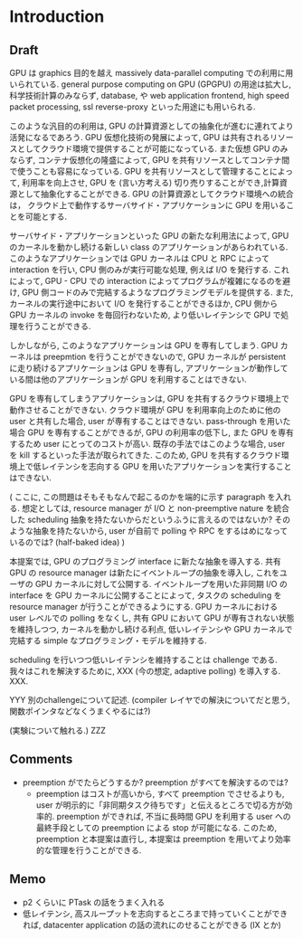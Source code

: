 # Introduction

## Draft

GPU は graphics 目的を越え massively data-parallel computing での利用に用いられている.
general purpose computing on GPU (GPGPU) の用途は拡大し,
科学技術計算のみならず, database, や web application frontend,
high speed packet processing, ssl reverse-proxy といった用途にも用いられる.

このような汎目的の利用は, GPU の計算資源としての抽象化が進むに連れてより活発になるであろう.
GPU 仮想化技術の発展によって, GPU は共有されるリソースとしてクラウド環境で提供することが可能になっている.
また仮想 GPU のみならず, コンテナ仮想化の隆盛によって,
GPU を共有リソースとしてコンテナ間で使うことも容易になっている.
GPU を共有リソースとして管理することによって, 利用率を向上させ,
GPU を (言い方考える) 切り売りすることができ,計算資源として抽象化することができる.
GPU の計算資源としてクラウド環境への統合は，
クラウド上で動作するサーバサイド・アプリケーションに GPU を用いることを可能とする.

サーバサイド・アプリケーションといった GPU の新たな利用法によって,
GPU のカーネルを動かし続ける新しい class のアプリケーションがあらわれている.
このようなアプリケーションでは GPU カーネルは CPU と RPC によって interaction を行い,
CPU 側のみが実行可能な処理, 例えば I/O を発行する.
これによって, GPU - CPU での interaction によってプログラムが複雑になるのを避け,
GPU 側コードのみで完結するようなプログラミングモデルを提供する.
また, カーネルの実行途中において I/O を発行することができるほか,
CPU 側から GPU カーネルの invoke を毎回行わないため,
より低いレイテンシで GPU で処理を行うことができる.

しかしながら, このようなアプリケーションは GPU を専有してしまう.
GPU カーネルは preepmtion を行うことができないので,
GPU カーネルが persistent に走り続けるアプリケーションは GPU を専有し,
アプリケーションが動作している間は他のアプリケーションが GPU を利用することはできない.

GPU を専有してしまうアプリケーションは, GPU を共有するクラウド環境上で動作させることができない.
クラウド環境が GPU を利用率向上のために他の user と共有した場合, user が専有することはできない.
pass-through を用いた場合 GPU を専有することができるが, GPU の利用率の低下し,
また GPU を専有するため user にとってのコストが高い.
既存の手法ではこのような場合, user を kill するといった手法が取られてきた.
このため, GPU を共有するクラウド環境上で低レイテンシを志向する GPU を用いたアプリケーションを実行することはできない.

(
    ここに, この問題はそもそもなんで起こるのかを端的に示す paragraph を入れる.
    想定としては, resource manager が I/O と non-preemptive nature を統合した
    scheduling 抽象を持たないからだというふうに言えるのではないか?
    そのような抽象を持たないから, user が自前で polling や RPC をするはめになっているのでは?
    (half-baked idea)
)

本提案では, GPU のプログラミング interface に新たな抽象を導入する.
共有 GPU の resource manager は新たにイベントループの抽象を導入し,
これをユーザの GPU カーネルに対して公開する.
イベントループを用いた非同期 I/O の interface を GPU カーネルに公開することによって,
タスクの scheduling を resource manager が行うことができるようにする.
GPU カーネルにおける user レベルでの polling をなくし,
共有 GPU において GPU が専有されない状態を維持しつつ,
カーネルを動かし続ける利点,
低いレイテンシや GPU カーネルで完結する simple なプログラミング・モデルを維持する.

scheduling を行いつつ低いレイテンシを維持することは challenge である.
我々はこれを解決するために, XXX (今の想定, adaptive polling) を導入する.
XXX.

YYY 別のchallengeについて記述.
(compiler レイヤでの解決についてだと思う, 関数ポインタなどなくうまくやるには?)

(実験について触れる.)
ZZZ

## Comments

+ preemption がでたらどうするか? preemption がすべてを解決するのでは?
    + preemption はコストが高いから, すべて preemption でさせるよりも, user が明示的に「非同期タスク待ちです」と伝えるところで切る方が効率的. preemption ができれば, 不当に長時間 GPU を利用する user への最終手段としての preemption による stop が可能になる. このため, preemption と本提案は直行し, 本提案は preemption を用いてより効率的な管理を行うことができる.

## Memo

+ p2 くらいに PTask の話をうまく入れる
+ 低レイテンシ, 高スループットを志向するところまで持っていくことができれば, datacenter application の話の流れにのせることができる (IX とか)
